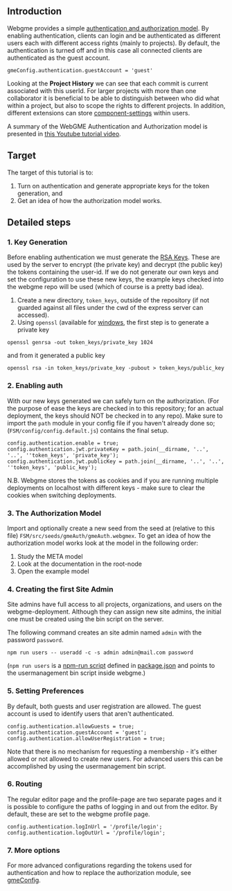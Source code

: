 ## Introduction
Webgme provides a simple [authentication and authorization model](https://github.com/webgme/webgme/wiki/Users-and-Authentication).
By enabling authentication, clients can login and be authenticated as different users each with different access rights 
(mainly to projects). By default, the authentication is turned off and in this case all connected clients are authenticated as the guest account. 

```
gmeConfig.authentication.guestAccount = 'guest'
```

Looking at the **Project History** we can see that each commit is current associated with this userId. For larger projects 
with more than one collaborator it is beneficial to be able to distinguish between who did what within a project, but also
to scope the rights to different projects. In addition, different extensions can store 
[component-settings](https://github.com/webgme/webgme/wiki/Component-Settings) within users. 

A summary of the WebGME Authentication and Authorization model is presented in [this Youtube tutorial video](https://youtu.be/xS6_FK8kZhE).

## Target
The target of this tutorial is to:

1. Turn on authentication and generate appropriate keys for the token generation, and 
1. Get an idea of how the authorization model works.

## Detailed steps

### 1. Key Generation
Before enabling authentication we must generate the [RSA Keys](https://en.wikipedia.org/wiki/RSA_cryptosystem). These are used 
by the server to encrypt (the private key) and decrypt (the public key) the tokens containing the user-id. 
If we do not generate our own keys and set the configuration to use these new keys, the example keys checked into the webgme repo will be used (which of course is a pretty bad idea).

1. Create a new directory, `token_keys`, outside of the repository (if not guarded against all files under the cwd of the express server can accessed).
1. Using `openssl` (available for [windows](http://gnuwin32.sourceforge.net/packages/openssl.htm), the first step is to generate a private key
```
openssl genrsa -out token_keys/private_key 1024
```
and from it generated a public key
```
openssl rsa -in token_keys/private_key -pubout > token_keys/public_key
```

### 2. Enabling auth
With our new keys generated we can safely turn on the authorization. (For the purpose of ease the keys are checked in to this repository; for an actual deployment, the keys should NOT be checked in to any repo).
Make sure to import the `path` module in your config file if you haven't already done so; (`FSM/config/config.default.js`) contains the final setup.

```
config.authentication.enable = true;
config.authentication.jwt.privateKey = path.join(__dirname, '..', '..', ''token_keys', 'private_key');
config.authentication.jwt.publicKey = path.join(__dirname, '..', '..', ''token_keys', 'public_key');
```

N.B. Webgme stores the tokens as cookies and if you are running multiple deployments on localhost with different keys - make sure to clear the cookies when switching deployments.

### 3. The Authorization Model
Import and optionally create a new seed from the seed at (relative to this file) `FSM/src/seeds/gmeAuth/gmeAuth.webgmex`.
To get an idea of how the authorization model works look at the model in the following order:

1. Study the META model
1. Look at the documentation in the root-node
1. Open the example model

### 4. Creating the first Site Admin
Site admins have full access to all projects, organizations, and users on the webgme-deployment. Although they can assign new site admins, the initial one must be created using the bin script on the server.

The following command creates an site admin named `admin` with the password `password`.
```
npm run users -- useradd -c -s admin admin@mail.com password
```

(`npm run users` is a [npm-run script](https://docs.npmjs.com/cli/run-script) defined in [package.json](https://github.com/webgme/tutorials/blob/master/_session6_auth/FSM/package.json#L12) and points to the usermanagement bin script inside webgme.)

### 5. Setting Preferences
By default, both guests and user registration are allowed. The guest account is used to identify users that aren't authenticated.

```
config.authentication.allowGuests = true;
config.authentication.guestAccount = 'guest';
config.authentication.allowUserRegistration = true;
```

Note that there is no mechanism for requesting a membership - it's either allowed or not allowed to create new users. For advanced users this can be accomplished by using the usermanagement bin script.

### 6. Routing
The regular editor page and the profile-page are two separate pages and it is possible to configure the paths of logging in and out from the editor. By default, these are set to the webgme profile page.

```
config.authentication.logInUrl = '/profile/login';
config.authentication.logOutUrl = '/profile/login';
```

### 7. More options
For more advanced configurations regarding the tokens used for authentication and how to replace the authorization module, see [gmeConfig](https://github.com/webgme/webgme/tree/master/config#authentication).
